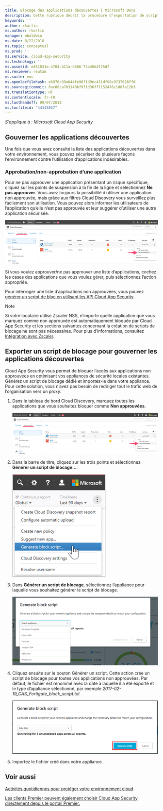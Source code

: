 ```yaml
---
title: Blocage des applications découvertes | Microsoft Docs
description: Cette rubrique décrit la procédure d’exportation de scripts de blocage pour les applications découvertes.
keywords: ''
author: rkarlin
ms.author: rkarlin
manager: mbaldwin
ms.date: 8/22/2018
ms.topic: conceptual
ms.prod: ''
ms.service: cloud-app-security
ms.technology: ''
ms.assetid: e451031e-4764-411a-b366-73a49d4f25df
ms.reviewer: reutam
ms.suite: ems
ms.openlocfilehash: e6976c39a644fe96f1d9ec431df08c9737026ffd
ms.sourcegitcommit: 0ac08ca7b3140b79f1d36ff7152476c188fa12b3
ms.translationtype: HT
ms.contentlocale: fr-FR
ms.lasthandoff: 09/07/2018
ms.locfileid: "44143037"
---
```

*S’applique à : Microsoft Cloud App Security*


## <a name="govern-discovered-apps"></a>Gouverner les applications découvertes

Une fois que vous avez consulté la liste des applications découvertes dans votre environnement, vous pouvez sécuriser de plusieurs façons l’environnement contre l’utilisation d’applications indésirables.


### <a name="sanctioningunsanctioning-an-app"></a>Approbation/non-approbation d’une application 

Pour ne pas approuver une application présentant un risque spécifique, cliquez sur les points de suspension à la fin de la ligne et sélectionnez **Ne pas approuver**.
Vous avez toujours la possibilité d’utiliser une application non approuvée, mais grâce aux filtres Cloud Discovery vous surveillez plus facilement son utilisation. Vous pouvez alors informer les utilisateurs de l’application qu’elle n’est pas approuvée et leur suggérer d’utiliser une autre application sécurisée.

![Marquer comme non approuvées](./media/tag-as-unsanctioned.png)  

Si vous voulez approuver/ne pas approuver une liste d’applications, cochez les cases des applications que vous voulez gérer, puis sélectionnez l’action appropriée.

Pour interroger une liste d’applications non approuvées, vous pouvez [générer un script de bloc en utilisant les API Cloud App Security](https://mod636914.us.portal.cloudappsecurity.com/api-docs/#generate-block-script).

> [!NOTE]
> Si votre locataire utilise Zscaler NSS, n’importe quelle application que vous marquez comme non approuvée est automatiquement bloquée par Cloud App Security et les sections suivantes concernant la création de scripts de blocage ne sont pas nécessaires. Pour plus d’informations, consultez [Intégration avec Zscaler](zscaler-integration.md).

## <a name="export-a-block-script-to-govern-discovered-apps"></a>Exporter un script de blocage pour gouverner les applications découvertes

Cloud App Security vous permet de bloquer l’accès aux applications non approuvées en optimisant vos appliances de sécurité locales existantes. Générez un script de blocage dédié et importez-le dans votre appliance.
Pour cette solution, vous n’avez pas besoin de rediriger tout le trafic web de l’organisation vers un proxy.

1. Dans le tableau de bord Cloud Discovery, marquez toutes les applications que vous souhaitez bloquer comme **Non approuvées**.

   ![Marquer comme non approuvées](./media/tag-as-unsanctioned.png)  

2. Dans la barre de titre, cliquez sur les trois points et sélectionnez **Générer un script de blocage...**. 

   ![Générer un script de blocage](./media/generate-block-script.png)  

3. Dans **Générer un script de blocage**, sélectionnez l’appliance pour laquelle vous souhaitez générer le script de blocage. 

   ![Générer la fenêtre pop-up du script de blocage](./media/generate-block-script-popup.png)  

4. Cliquez ensuite sur le bouton Générer un script. Cette action crée un script de blocage pour toutes vos applications non approuvées. Par défaut, le fichier est renommé avec la date à laquelle il a été exporté et le type d’appliance sélectionné, par exemple *2017-02-19_CAS_Fortigate_block_script.txt* 

   ![Bouton Générer un script de blocage](./media/generate-block-script-button.png)  

5. Importez le fichier créé dans votre appliance.



## <a name="see-also"></a>Voir aussi  
[Activités quotidiennes pour protéger votre environnement cloud](daily-activities-to-protect-your-cloud-environment.md)   

[Les clients Premier peuvent également choisir Cloud App Security directement depuis le portail Premier.](https://premier.microsoft.com/)  
  
  